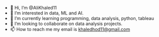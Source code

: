 - 👋 Hi, I’m @AliKhaled11
- 👀 I’m interested in data, ML and AI.
- 🌱 I’m currently learning programming, data analysis, python, tableau
- 💞️ I’m looking to collaborate on data analysis projects.
- 📫 How to reach me my email is khaledhod11@gmail.com

<!---
AliKhaled11/AliKhaled11 is a ✨ special ✨ repository because its `README.md` (this file) appears on your GitHub profile.
You can click the Preview link to take a look at your changes.
--->
